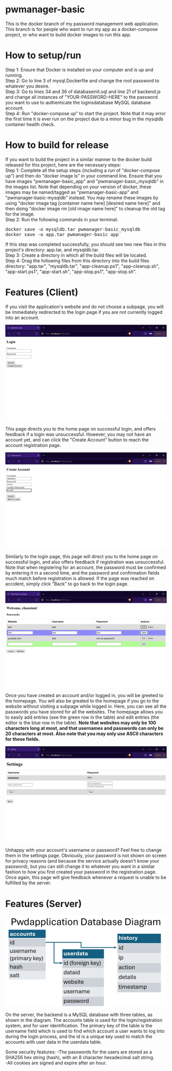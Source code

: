 # pwmanager-basic
This is the docker branch of my password management web application. This branch is for people who want to run my app as a docker-compose project, or who want to build docker images to run this app.

# How to setup/run
Step 1: Ensure that Docker is installed on your computer and is up and running.<br>
Step 2: Go to line 3 of mysql.Dockerfile and change the root password to whatever you desire. <br>
Step 3: Go to lines 34 and 36 of databaseinit.sql and line 21 of backend.js and change all instances of "YOUR-PASSWORD-HERE" to the password you want to use to authenticate the loginsdatabase MySQL database account. <br>
Step 4: Run "docker-compose up" to start the project. Note that it may error the first time it is ever run on the project due to a minor bug in the mysqldb container health check. <br>

# How to build for release
If you want to build the project in a similar manner to the docker build released for this project, here are the necessary steps: <br>
Step 1: Complete all the setup steps (including a run of "docker-compose up") and then do "docker image ls" in your command line. Ensure that you have images "pwmanager-basic_app" and "pwmanager-basic_mysqldb" in the images list. Note that depending on your version of docker, these images may be named/tagged as "pwmanager-basic-app" and "pwmanager-basic-mysqldb" instead. You may rename these images by using "docker image tag [container name here] [desired name here]" and then doing "docker image rm [old image name here]" to cleanup the old tag for the image. <br>
Step 2: Run the following commands in your terminal:
<pre>
docker save -o mysqldb.tar pwmanager-basic_mysqldb
docker save -o app.tar pwmanager-basic_app
</pre>
If this step was completed successfully, you should see two new files in this project's directory: app.tar, and mysqldb.tar. <br>
Step 3: Create a directory in which all the build files will be located. <br>
Step 4: Drag the following files from this directory into the build files directory: "app.tar", "mysqldb.tar", "app-cleanup.ps1", "app-cleanup.sh", "app-start.ps1", "app-start.sh", "app-stop.ps1", "app-stop.sh". <br>

# Features (Client)
If you visit the application's website and do not choose a subpage, you will be immediately redirected to the login page if you are not currently logged into an account.

![alt text](./images/login%20page.png)

This page directs you to the home page on successful login, and offers feedback if a login was unsuccessful. However, you may not have an account yet, and can click the "Create Account" button to reach the account registration page.

![alt text](./images/register%20page.png)

Similarly to the login page, this page will direct you to the home page on successful login, and also offers feedback if registration was unsuccessful. Note that when registering for an account, the password must be confirmed by entering it in a second time, and the password and confirmation fields much match before registration is allowed. If the page was reached on accident, simply click "Back" to go back to the login page.

![alt text](./images/home%20page.png)

Once you have created an account and/or logged in, you will be greeted to the homepage. You will also be greated to the homepage if you go to the website without visiting a subpage while logged in. Here, you can see all the passwords you have stored for all the websites. The homepage allows you to easily add entries (see the green row in the table) and edit entries (the editor is the blue row in the table). <b>Note that websites may only be 100 characters long at most, and that usernames and passwords can only be 20 characters at most. Also note that you may only use ASCII characters for these fields.</b>

![alt text](./images/settings%20page.png)

Unhappy with your account's username or password? Feel free to change them in the settings page. Obviously, your password is not shown on screen for privacy reasons (and because the service actually doesn't know your password), but you can still change it to whatever you want in a similar fashion to how you first created your password in the registration page. Once again, this page will give feedback whenever a request is unable to be fulfilled by the server.

# Features (Server)

![alt text](./images/database%20diagram.jpg)

On the server, the backend is a MySQL database with three tables, as shown in the diagram. The accounts table is used for the login/registration system, and for user identification. The primary key of the table is the username field which is used to find which account a user wants to log into during the login process, and the id is a unique key used to match the accounts with user data in the userdata table.

Some security features:
-The passwords for the users are stored as a SHA256 hex string (hash), with an 8 character hexadecimal salt string. <br>
-All cookies are signed and expire after an hour. 
